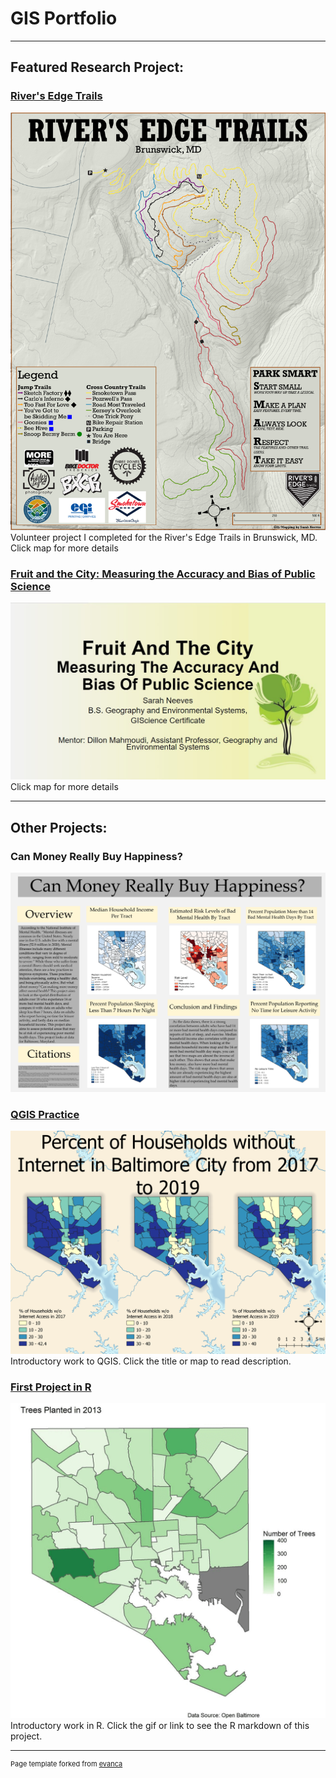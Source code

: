 # GIS Portfolio
---
## Featured Research Project:
### [River's Edge Trails](/rivers_edge/)
[<img src="rivers_edge/riversedge1.png?raw=true"/>](/rivers_edge/)
Volunteer project I completed for the River's Edge Trails in Brunswick, MD. Click map for more details


### [Fruit and the City: Measuring the Accuracy and Bias of Public Science](/483trees/)
[<img src="483trees/fruitslide.jpg?raw=true"/>](/483trees/)
Click map for more details

---
## Other Projects:
### Can Money Really Buy Happiness?
[<img src="mentalhealth/NEEVES383final.png?raw=true"/>](/mentalhealth/)


### [QGIS Practice](/pro/)
[<img src="pro/internet.png?raw=true"/>](/pro/)
Introductory work to QGIS. Click the title or map to read description.


### [First Project in R](/project1_486/treemarkdown.html)
[<img src="project1_486/treesplant.gif?raw=true"/>](/project1_486/treemarkdown.html)
Introductory work in R. Click the gif or link to see the R markdown of this project.

---
<p style="font-size:11px">Page template forked from <a href="https://github.com/evanca/quick-portfolio">evanca</a></p>
<!-- Remove above link if you don't want to attibute -->
